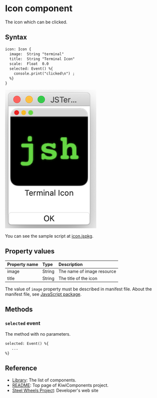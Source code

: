 # Icon component
The icon which can be clicked.

## Syntax
````
icon: Icon {
  image:  String "terminal"
  title:  String "Terminal Icon"
  scale:  Float  0.0
  selected: Event() %{
    console.print("clicked\n") ;
  %}
}
````
![icon-view](Images/icon-view.png)

You can see the sample script at [icon.jspkg](https://github.com/steelwheels/JSTerminal/tree/master/Resource/Sample/icon.jspkg).

## Property values
|Property name  |Type   |Description            |
|:--            |:--    |:--                    |
|image          |String |The name of image resource |
|title          |String |The title of the icon |

The value of `image` property must be described in manifest file. About the manifest file, see [JavaScript package](https://github.com/steelwheels/JSTools/blob/master/Document/jspkg.md).

## Methods
### `selected` event
The method with no parameters.
````
selected: Event() %{
   ...
%}
````

## Reference
* [Library](https://github.com/steelwheels/KiwiCompnents/blob/master/Document/Library.md): The list of components.
* [README](https://github.com/steelwheels/KiwiCompnents): Top page of KiwiComponents project.
* [Steel Wheels Project](https://steelwheels.github.io): Developer's web site


